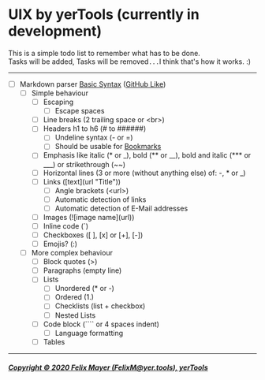 # UIX by yerTools (currently in development)

This is a simple todo list to remember what has to be done.  
Tasks will be added, Tasks will be removed`...`I think that's how it works. :)

---

- [ ] Markdown parser [Basic Syntax](https://www.markdownguide.org/basic-syntax) 
([GitHub Like](https://guides.github.com/features/mastering-markdown/))
    - [ ] Simple behaviour
        - [ ] Escaping
            - [ ] Escape spaces
        - [ ] Line breaks (2 trailing space or \<br>)
        - [ ] Headers h1 to h6 (\# to \#\#\#\#\#\#)
            - [ ] Undeline syntax (\- or \=)
            - [ ] Should be usable for [Bookmarks](https://www.w3schools.com/html/html_links_bookmarks.asp)
        - [ ] Emphasis like italic (\* or \_), bold (\*\* or \_\_), bold and italic (\*\*\* or \_\_\_) or strikethrough (\~\~)
        - [ ] Horizontal lines (3 or more (without anything else) of: \-, \* or \_)
        - [ ] Links (\[text\]\(url "Title"\))
            - [ ] Angle brackets (\<url\>)
            - [ ] Automatic detection of links
            - [ ] Automatic detection of E-Mail addresses
        - [ ] Images (\!\[image name\]\(url\))
        - [ ] Inline code (\`)
        - [ ] Checkboxes ([ ], [x] or [+], [-])
        - [ ] Emojis? (:)
    - [ ] More complex behaviour
        - [ ] Block quotes (\>)
        - [ ] Paragraphs (empty line)
        - [ ] Lists
            - [ ] Unordered (\* or \-)
            - [ ] Ordered (1.)
            - [ ] Checklists (list + checkbox)
            - [ ] Nested Lists
        - [ ] Code block (\`\`\`\` or 4 spaces indent)
            - [ ] Language formatting
        - [ ] Tables

---

##### [Copyright © 2020 Felix Mayer (FelixM@yer.tools), yerTools](LICENSE.md)
